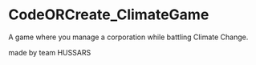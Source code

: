 # CodeORCreate_ClimateGame
A game where you manage a corporation while battling Climate Change.

made by team HUSSARS
